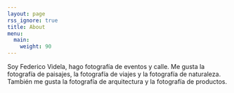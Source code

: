 ```yaml
---
layout: page
rss_ignore: true
title: About
menu:
  main:
    weight: 90
---
```


Soy Federico Videla, hago fotografía de eventos y calle. Me gusta la fotografía de paisajes, la fotografía de viajes y la fotografía de naturaleza. También me gusta la fotografía de arquitectura y la fotografía de productos.

